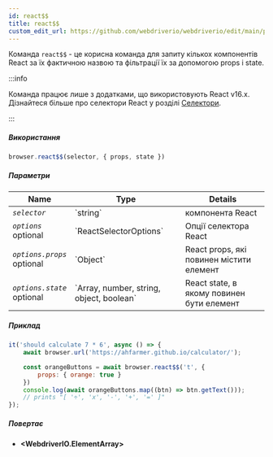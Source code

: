 ```yaml
---
id: react$$
title: react$$
custom_edit_url: https://github.com/webdriverio/webdriverio/edit/main/packages/webdriverio/src/commands/browser/react$$.ts
---
```


Команда `react$$` - це корисна команда для запиту кількох компонентів React за їх фактичною назвою та фільтрації їх за допомогою props і state.

:::info

Команда працює лише з додатками, що використовують React v16.x. Дізнайтеся більше про селектори React у розділі [Селектори](/docs/selectors#react-selectors).

:::

##### Використання

```js
browser.react$$(selector, { props, state })
```

##### Параметри

<table>
  <thead>
    <tr>
      <th>Name</th><th>Type</th><th>Details</th>
    </tr>
  </thead>
  <tbody>
    <tr>
      <td><code><var>selector</var></code></td>
      <td>`string`</td>
      <td>компонента React</td>
    </tr>
    <tr>
      <td><code><var>options</var></code><br /><span className="label labelWarning">optional</span></td>
      <td>`ReactSelectorOptions`</td>
      <td>Опції селектора React</td>
    </tr>
    <tr>
      <td><code><var>options.props</var></code><br /><span className="label labelWarning">optional</span></td>
      <td>`Object`</td>
      <td>React props, які повинен містити елемент</td>
    </tr>
    <tr>
      <td><code><var>options.state</var></code><br /><span className="label labelWarning">optional</span></td>
      <td>`Array<any>, number, string, object, boolean`</td>
      <td>React state, в якому повинен бути елемент</td>
    </tr>
  </tbody>
</table>

##### Приклад

```js title="pause.js"
it('should calculate 7 * 6', async () => {
    await browser.url('https://ahfarmer.github.io/calculator/');

    const orangeButtons = await browser.react$$('t', {
        props: { orange: true }
    })
    console.log(await orangeButtons.map((btn) => btn.getText()));
    // prints "[ '÷', 'x', '-', '+', '=' ]"
});
```

##### Повертає

- **&lt;WebdriverIO.ElementArray&gt;**